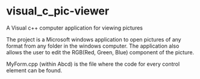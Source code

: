 # visual_c_pic-viewer
A Visual c++ computer application for viewing pictures

The project is a Microsoft windows application to open pictures of any format from any folder in the windows computer. The application also allows the user to edit the RGB(Red, Green, Blue) component of the picture.

MyForm.cpp (within Abcd) is the file where the code for every control element can be found.
